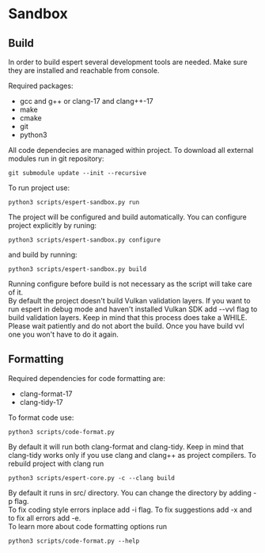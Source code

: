 # Sandbox

## Build

In order to build espert several development tools are needed. Make sure they are installed and reachable from console.

Required packages:
- gcc and g++ or clang-17 and clang++-17
- make
- cmake
- git
- python3

All code dependecies are managed within project. To download all external modules run in git repository:
```
git submodule update --init --recursive
```

To run project use:
```
python3 scripts/espert-sandbox.py run
```
The project will be configured and build automatically. You can configure project explicitly by runing:

```
python3 scripts/espert-sandbox.py configure
```
and build by running:
```
python3 scripts/espert-sandbox.py build
```
Running configure before build is not necessary as the script will take care of it. \
By default the project doesn't build Vulkan validation layers. If you want to run espert in debug mode and haven't installed Vulkan SDK add --vvl flag to build validation layers. Keep in mind that this process does take a WHILE. Please wait patiently and do not abort the build. Once you have build vvl one you won't have to do it again.

## Formatting

Required dependencies for code formatting are:
- clang-format-17
- clang-tidy-17

To format code use:
```
python3 scripts/code-format.py
```
By default it will run both clang-format and clang-tidy. Keep in mind that clang-tidy works only if you use clang and clang++ as project compilers. To rebuild project with clang run
```
python3 scripts/espert-core.py -c --clang build
```
By default it runs in src/ directory. You can change the directory by adding -p flag.\
To fix coding style errors inplace add -i flag. To fix suggestions add -x and to fix all errors add -e.\
To learn more about code formatting options run
```
python3 scripts/code-format.py --help
```
